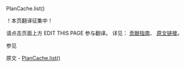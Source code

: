  PlanCache.list()

 ！本页翻译征集中！

请点击页面上方 EDIT THIS PAGE 参与翻译。
详见：
[贡献指南]( https://github.com/whaleal/MongoDB-Manual-zh/blob/master/CONTRIBUTING.md )、
[原文链接](  https://docs.mongodb.com/manual/reference/method/PlanCache.list/  )。

 参见

原文 - [PlanCache.list()]( https://docs.mongodb.com/manual/reference/method/PlanCache.list/ )

